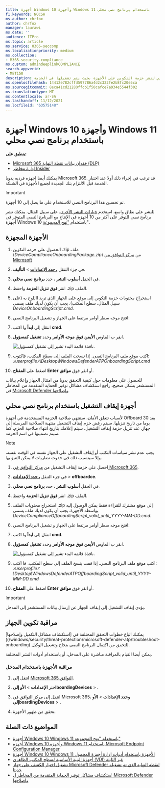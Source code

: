 ```yaml
---
title: أجهزة Windows 10 وأجهزة Windows 11 باستخدام برنامج نصي محلي
f1.keywords: NOCSH
ms.author: chrfox
author: chrfox
manager: laurawi
ms.date: ''
audience: ITPro
ms.topic: article
ms.service: O365-seccomp
ms.localizationpriority: medium
ms.collection:
- M365-security-compliance
ms.custom: admindeeplinkCOMPLIANCE
search.appverid:
- MET150
description: استخدم برنامج نصي محلي لنشر حزمة التكوين على الأجهزة بحيث يتم تشغيلها في الخدمة.
ms.openlocfilehash: 14412e782cffd597786a4d2c322fe2b8fc20e5ca
ms.sourcegitcommit: 8eca41cd21280ffcb1f50cafce7a934e5544f302
ms.translationtype: MT
ms.contentlocale: ar-SA
ms.lasthandoff: 11/12/2021
ms.locfileid: "63575148"
---
```

# <a name="onboard-windows-10-and-windows-11-devices-using-a-local-script"></a>أجهزة Windows 10 وأجهزة Windows 11 باستخدام برنامج نصي محلي

**ينطبق على:**

- [Microsoft 365 فقدان بيانات نقطة النهاية (DLP)](./endpoint-dlp-learn-about.md)
- [إدارة مخاطر Insider](insider-risk-management.md#learn-about-insider-risk-management-in-microsoft-365)

يمكنك أيضا اجهزه فرديه يدويا Microsoft 365. قد ترغب في إجراء ذلك أولا عند اختبار الخدمة قبل الالتزام بتك الجديدة لجميع الأجهزة في الشبكة.

> [!IMPORTANT]
> تم تحسين هذا البرنامج النصي للاستخدام على ما يصل إلى 10 أجهزة.
>
> للنشر على نطاق واسع، استخدم [خيارات النشر الأخرى](device-onboarding-overview.md). على سبيل المثال، يمكنك نشر برنامج نصي للتوفر على أكثر من 10 أجهزة في الإنتاج مع البرنامج النصي المتوفر في أجهزة Windows 10 باستخدام ["نهج المجموعة](device-onboarding-gp.md)".

## <a name="onboard-devices"></a>الأجهزة المجهزة
 
1. الحصول على حزمة التكوين .zip ملف (*DeviceComplianceOnboardingPackage.zip*) من [مركز التوافق من Microsoft](https://compliance.microsoft.com)

2. في جزء التنقل <a href="https://go.microsoft.com/fwlink/p/?linkid=2174201" target="_blank">**، حدد الإعدادات**</a> >  **التأليف.**

3. في الحقل **أسلوب النشر** ، حدد **برنامج نصي محلي**.

4. انقر **فوق تنزيل الحزمة** واحفظ .zip الملف.
  
5. استخراج محتويات حزمة التكوين إلى موقع على الجهاز الذي تريد االلوح به (على سبيل المثال، سطح المكتب). يجب أن يكون لديك ملف *يسمى DeviceOnboardingScript.cmd*.

6. افتح موجه سطر أوامر مرتفعا على الجهاز و تشغيل البرنامج النصي:

7. انتقل إلى **ابدأ** وا اكتب **cmd**.

8. انقر ب الماوس **الأيمن فوق موجه الأوامر** وحدد **تشغيل كمسؤول**.

    ![نافذة قائمة البدء تشير إلى تشغيل كمسؤول.](../media/dlp-run-as-admin.png)

9. اكتب موقع ملف البرنامج النصي. إذا نسخت الملف إلى سطح المكتب، فاكتوب: *٪userprofile٪\Desktop\WindowsDefenderATPOnboardingScript.cmd*

10. اضغط على **المفتاح Enter** أو انقر فوق **موافق**.

للحصول على معلومات حول كيفية التحقق يدويا من امتثال الجهاز وإعلام بيانات المستشعر بشكل صحيح، راجع استكشاف مشاكل توفير الحماية المتقدمة من المخاطر في [Microsoft Defender وإصلاحها](/windows/security/threat-protection/microsoft-defender-atp/troubleshoot-onboarding).

## <a name="offboard-devices-using-a-local-script"></a>أجهزة إيقاف التشغيل باستخدام برنامج نصي محلي

لأسباب تتعلق الأمان، ستنتهي صلاحية الحزمة المستخدمة في أجهزة Offboard بعد 30 يوما من تاريخ تنزيلها. سيتم رفض حزم إيقاف التشغيل منتهية الصلاحية المرسلة إلى جهاز. عند تنزيل حزمة إيقاف التشغيل، سيتم إعلامك بتاريخ انتهاء صلاحية الحزم، كما سيتم تضمينها في اسم الحزمة.

> [!NOTE]
> يجب عدم نشر سياسات التكئب أو إيقاف التشغيل على الجهاز نفسه في الوقت نفسه، وإلا سيتسبب ذلك في حدوث تضاربات لا يمكن التنبؤ بها.

1. احصل على حزمة إيقاف التشغيل من <a href="https://go.microsoft.com/fwlink/p/?linkid=2077149" target="_blank">مركز التوافق في Microsoft 365</a>.

2. في جزء التنقل <a href="https://go.microsoft.com/fwlink/p/?linkid=2174201" target="_blank">**، حدد الإعدادات**</a> >  **offboardce**.

3. في الحقل **أسلوب النشر** ، حدد **برنامج نصي محلي**.

4. انقر **فوق تنزيل الحزمة** واحفظ .zip الملف.

5. استخراج محتويات الملف .zip إلى موقع مشترك للقراءة فقط يمكن الوصول إليه بواسطة الأجهزة. يجب أن يكون لديك ملف *يسمى DeviceComplianceOffboardingScript_valid_until_YYYY-MM-DD.cmd*.

6. افتح موجه سطر أوامر مرتفعا على الجهاز و تشغيل البرنامج النصي:

7. انتقل إلى **ابدأ** وا اكتب **cmd**.

8. انقر ب الماوس **الأيمن فوق موجه الأوامر** وحدد **تشغيل كمسؤول**.

    ![نافذة قائمة البدء تشير إلى تشغيل كمسؤول.](../media/dlp-run-as-admin.png)

9. اكتب موقع ملف البرنامج النصي. إذا قمت بنسخ الملف إلى سطح المكتب، فا اكتب: *٪userprofile٪\Desktop\WindowsDefenderATPOffboardingScript_valid_until_YYYY-MM-DD.cmd*

10. اضغط على **المفتاح Enter** أو انقر فوق **موافق**.

> [!IMPORTANT]
> يؤدي إيقاف التشغيل إلى إيقاف الجهاز عن إرسال بيانات المستشعر إلى المدخل.

## <a name="monitor-device-configuration"></a>مراقبة تكوين الجهاز

يمكنك اتباع خطوات التحقق المختلفة في [استكشاف مشاكل التكميل وإصلاحها]((/windows/security/threat-protection/microsoft-defender-atp/troubleshoot-onboarding) للتحقق من اكتمال البرنامج النصي بنجاح وتشغيل الوكيل.

يمكن أيضا القيام بالمراقبة مباشرة على المدخل، أو باستخدام أدوات النشر المختلفة.

### <a name="monitor-devices-using-the-portal"></a>مراقبة الأجهزة باستخدام المدخل

1. انتقل إلى [Microsoft 365 التوافق](https://compliance.microsoft.com).

2. اختر **الإعدادات** >  **الأو إلىboardingDevices** > .

1. انتقل إلى مركز التوافق في Microsoft 365، <a href="https://go.microsoft.com/fwlink/p/?linkid=2174201" target="_blank">**وحدد الإعدادات**</a> >  **الأو إلىboardingDevices** > .

1. تحقق من ظهور الأجهزة.

## <a name="related-topics"></a>المواضيع ذات الصلة
- [أجهزة Windows 10 Windows 11 باستخدام "نهج المجموعة"](device-onboarding-gp.md)
- [أجهزة Windows 10 وأجهزة Windows 11 باستخدام Microsoft Endpoint Configuration Manager](device-onboarding-sccm.md)
- [أجهزة Windows 10 Windows 11 الأجهزة باستخدام أدوات إدارة أجهزة المحمول](device-onboarding-mdm.md)
- [أجهزة البنية الأساسية لسطح المكتب الظاهري (VDI) غير الثابتة](device-onboarding-vdi.md)
- [تشغيل اختبار الكشف على جهاز Microsoft Defender لنقطة النهاية الذي تم تشغيله حديثا](/windows/security/threat-protection/microsoft-defender-atp/run-detection-test)
- [استكشاف مشاكل توفير الحماية المتقدمة من المخاطر ل Microsoft Defender وإصلاحها](/windows/security/threat-protection/microsoft-defender-atp/troubleshoot-onboarding)